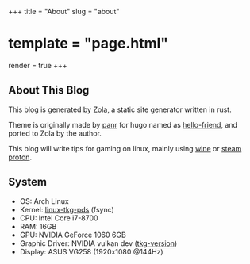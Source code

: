 +++
title = "About"
slug = "about"
# template = "page.html"
render = true
+++

## About This Blog

This blog is generated by [Zola](https://www.getzola.org/), a static site generator written in rust.

Theme is originally made by [panr](https://twitter.com/panr) for hugo named as [hello-friend](https://github.com/panr/hugo-theme-hello-friend), and ported to Zola by the author.

This blog will write tips for gaming on linux, mainly using [wine](https://www.winehq.org/) or [steam](https://store.steampowered.com/) [proton](https://github.com/ValveSoftware/Proton).

## System

* OS: Arch Linux
* Kernel: [linux-tkg-pds](https://github.com/Frogging-Family/linux-tkg/tree/master) (fsync)
* CPU: Intel Core i7-8700
* RAM: 16GB
* GPU: NVIDIA GeForce 1060 6GB
* Graphic Driver: NVIDIA vulkan dev ([tkg-version](https://github.com/Frogging-Family/nvidia-all/tree/master))
* Display: ASUS VG258 (1920x1080 @144Hz)
